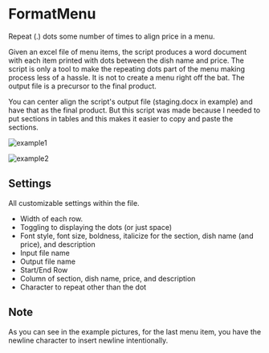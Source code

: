 # FormatMenu

Repeat (.) dots some number of times to align price in a menu.

Given an excel file of menu items, the script produces a word document with each item printed with dots between the dish name and price. The script is only a tool to make the repeating dots part of the menu making process less of a hassle. It is not to create a menu right off the bat. The output file is a precursor to the final product.

You can center align the script's output file (staging.docx in example) and have that as the final product. But this script was made because I needed to put sections in tables and this makes it easier to copy and paste the sections.

![example1](https://github.com/reddtoric/FormatMenu/example1.png)

![example2](https://github.com/reddtoric/FormatMenu/example2.png)

## Settings

All customizable settings within the file.

- Width of each row.
- Toggling to displaying the dots (or just space)
- Font style, font size, boldness, italicize for the section, dish name (and price), and description
- Input file name
- Output file name
- Start/End Row
- Column of section, dish name, price, and description
- Character to repeat other than the dot

## Note

As you can see in the example pictures, for the last menu item, you have the newline character to insert newline intentionally.
